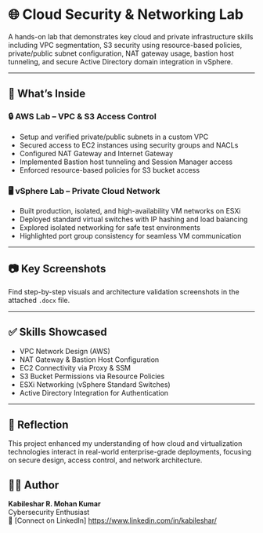 # 🌐 Cloud Security & Networking Lab

A hands-on lab that demonstrates key cloud and private infrastructure skills including VPC segmentation, S3 security using resource-based policies, private/public subnet configuration, NAT gateway usage, bastion host tunneling, and secure Active Directory domain integration in vSphere.

---

## 🚀 What’s Inside

### 🔒 AWS Lab – VPC & S3 Access Control

- Setup and verified private/public subnets in a custom VPC
- Secured access to EC2 instances using security groups and NACLs
- Configured NAT Gateway and Internet Gateway
- Implemented Bastion host tunneling and Session Manager access
- Enforced resource-based policies for S3 bucket access

### 🖥️ vSphere Lab – Private Cloud Network

- Built production, isolated, and high-availability VM networks on ESXi
- Deployed standard virtual switches with IP hashing and load balancing
- Explored isolated networking for safe test environments
- Highlighted port group consistency for seamless VM communication

---

## 📷 Key Screenshots
Find step-by-step visuals and architecture validation screenshots in the attached `.docx` file.

---

## ✅ Skills Showcased

- VPC Network Design (AWS)
- NAT Gateway & Bastion Host Configuration
- EC2 Connectivity via Proxy & SSM
- S3 Bucket Permissions via Resource Policies
- ESXi Networking (vSphere Standard Switches)
- Active Directory Integration for Authentication

---

## 🧠 Reflection

This project enhanced my understanding of how cloud and virtualization technologies interact in real-world enterprise-grade deployments, focusing on secure design, access control, and network architecture.

## 👨‍💻 Author

**Kabileshar R. Mohan Kumar**  
Cybersecurity Enthusiast   
📧 [Connect on LinkedIn] https://www.linkedin.com/in/kabileshar/